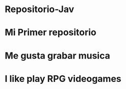 # Repositorio-Jav

# Mi Primer repositorio

# Me gusta grabar musica


# I like play RPG videogames
